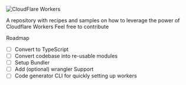 ![CloudFlare Workers](https://i.morioh.com/2020/02/20/1b15a8bc7232.jpg)

A repository with recipes and samples on how to leverage the power of Cloudflare Workers
Feel free to contribute

Roadmap
- [ ] Convert to TypeScript
- [ ] Convert codebase into re-usable modules
- [ ] Setup Bundler
- [ ] Add (optional) wrangler Support
- [ ] Code generator CLI for quickly setting up workers
